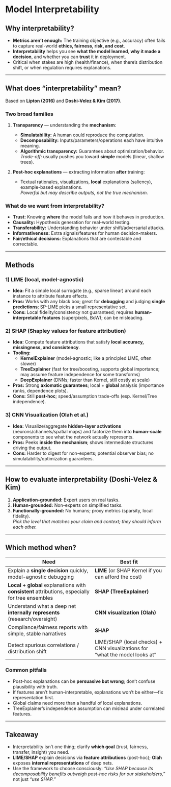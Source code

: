 # Model Interpretability

## Why interpretability?
- **Metrics aren’t enough:** The training objective (e.g., accuracy) often fails to capture real-world **ethics, fairness, risk, and cost**.
- **Interpretability** helps you see **what the model learned**, **why it made a decision**, and whether you can **trust** it in deployment.
- Critical when stakes are high (health/finance), when there’s distribution shift, or when regulation requires explanations.

---

## What does “interpretability” mean?
Based on **Lipton (2016)** and **Doshi-Velez & Kim (2017)**.

### Two broad families
1) **Transparency** — understanding the **mechanism**:
   - **Simulatability:** A human could reproduce the computation.
   - **Decomposability:** Inputs/parameters/operations each have intuitive meaning.
   - **Algorithmic transparency:** Guarantees about optimization/behavior.  
   *Trade-off:* usually pushes you toward **simple** models (linear, shallow trees).

2) **Post-hoc explanations** — extracting information **after** training:
   - Textual rationales, visualizations, **local** explanations (saliency), example-based explanations.  
   *Powerful but may describe outputs, not the true mechanism.*

### What do we want from interpretability?
- **Trust:** Knowing **where** the model fails and how it behaves in production.
- **Causality:** Hypothesis generation for real-world testing.
- **Transferability:** Understanding behavior under shift/adversarial attacks.
- **Informativeness:** Extra signals/features for human decision-makers.
- **Fair/ethical decisions:** Explanations that are contestable and correctable.

---

## Methods

### 1) **LIME** (local, model-agnostic)
- **Idea:** Fit a simple local surrogate (e.g., sparse linear) around each instance to attribute feature effects.
- **Pros:** Works with any black box; great for **debugging** and judging **single predictions**; SP-LIME picks a small representative set.
- **Cons:** Local fidelity/consistency not guaranteed; requires **human-interpretable features** (superpixels, BoW); can be misleading.

### 2) **SHAP** (Shapley values for feature attribution)
- **Idea:** Compute feature attributions that satisfy **local accuracy, missingness, and consistency**.
- **Tooling:**  
  - **KernelExplainer** (model-agnostic; like a principled LIME, often slower)  
  - **TreeExplainer** (fast for tree/boosting, supports global importance; may assume feature independence for some transforms)  
  - **DeepExplainer** (DNNs; faster than Kernel, still costly at scale)
- **Pros:** Strong **axiomatic guarantees**; local + **global** analysis (importance ranks, dependence plots).
- **Cons:** Still **post-hoc**; speed/assumption trade-offs (esp. Kernel/Tree independence).

### 3) **CNN Visualization (Olah et al.)**
- **Idea:** Visualize/aggregate **hidden-layer activations** (neurons/channels/spatial maps) and factorize them into **human-scale** components to see what the network actually represents.
- **Pros:** Peeks **inside the mechanism**; shows intermediate structures driving the output.
- **Cons:** Harder to digest for non-experts; potential observer bias; no simulatability/optimization guarantees.

---

## How to evaluate interpretability (Doshi-Velez & Kim)
1) **Application-grounded:** Expert users on real tasks.  
2) **Human-grounded:** Non-experts on simplified tasks.  
3) **Functionally-grounded:** No humans; proxy metrics (sparsity, local fidelity).  
*Pick the level that matches your claim and context; they should inform each other.*

---

## Which method when?

| Need | Best fit |
|---|---|
| Explain a **single decision** quickly, model-agnostic debugging | **LIME** (or SHAP Kernel if you can afford the cost) |
| **Local + global** explanations with **consistent** attributions, especially for tree ensembles | **SHAP (TreeExplainer)** |
| Understand what a deep net **internally represents** (research/oversight) | **CNN visualization (Olah)** |
| Compliance/fairness reports with simple, stable narratives | **SHAP** |
| Detect spurious correlations / distribution shift | LIME/SHAP (local checks) + CNN visualizations for “what the model looks at” |

### Common pitfalls
- Post-hoc explanations can be **persuasive but wrong**; don’t confuse plausibility with truth.  
- If features aren’t human-interpretable, explanations won’t be either—fix representation first.  
- Global claims need more than a handful of local explanations.  
- TreeExplainer’s independence assumption can mislead under correlated features.

---

## Takeaway
- Interpretability isn’t one thing; clarify **which goal** (trust, fairness, transfer, insight) you need.
- **LIME/SHAP** explain decisions via **feature attributions** (post-hoc); **Olah** exposes **internal representations** of deep nets.
- Use the framework to choose consciously: *“Use SHAP because its decomposability benefits outweigh post-hoc risks for our stakeholders,”* not just *“use SHAP.”*
